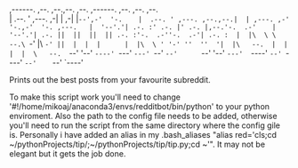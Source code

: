                                                                                                          
,------.           ,--.   ,--.,--.  ,--.      ,------.                ,--.         ,--.    ,--.          
|  .--. ' ,---.  ,-|  | ,-|  |`--',-'  '-.    |  .--. ' ,---. ,--.,--.|  | ,---. ,-'  '-.,-'  '-. ,---.  
|  '--'.'| .-. :' .-. |' .-. |,--.'-.  .-'    |  '--'.'| .-. ||  ||  ||  || .-. :'-.  .-''-.  .-'| .-. : 
|  |\  \ \   --.\ `-' |\ `-' ||  |  |  |      |  |\  \ ' '-' ''  ''  '|  |\   --.  |  |    |  |  \   --. 
`--' '--' `----' `---'  `---' `--'  `--'      `--' '--' `---'  `----' `--' `----'  `--'    `--'   `----'

Prints out the best posts from your favourite subreddit.

To make this script work you'll need to change '#!/home/mikoaj/anaconda3/envs/redditbot/bin/python' to your python enviroment.
Also the path to the config file needs to be added, otherwise you'll need to run the script from the same directory where the config gile is.
Personally i have added an alias in my .bash_aliases "alias red='cls;cd ~/pythonProjects/tip/;~/pythonProjects/tip/tip.py;cd ~'".
It may not be elegant but it gets the job done.
